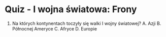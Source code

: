  # Quiz - I wojna światowa: Frony

1. Na których kontynentach toczyły się walki I wojny światowej?
    A. Azji
    B. Północnej Ameryce
    C. Afryce
    D. Europie
